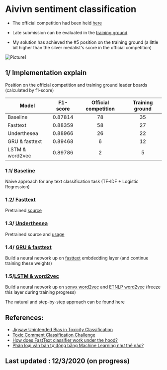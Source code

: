 # Aivivn sentiment classification
- The official competition had been held [here](https://www.aivivn.com/contests/1)

- Late submission can be evaluated in the [training ground](https://www.aivivn.com/contests/6)

- My solution has achieved the #5 position on the training ground (a little bit higher than the silver medalist's score in the official competition)

![Picture1](https://user-images.githubusercontent.com/52401767/76520473-899e9e80-6495-11ea-9f9c-ce07b1155ca0.png)

## 1/ Implementation explain
Position on the official competition and training ground leader boards (calculated by f1-score) 

| Model          | F1-score | Official competition | Training ground|
| -------------- |:--------:| :-------------------:|:--------------:|                
| Baseline       | 0.87814  | 78                   | 35             |
| Fasttext       | 0.88359  | 58                   | 27             |
| Underthesea    | 0.88966  | 26                   | 22             |
| GRU & fasttext | 0.89468  | 6                    | 12             | 
| LSTM & word2vec| 0.89786  | 2                    | 5              |

### 1.1/ [Baseline](https://github.com/KingLeo2000/aivivn-sentiment-classification/blob/master/baseline/baseline.py)
Naive approach for any text classification task (TF-IDF + Logistic Regression)
### 1.2/ [Fasttext](https://github.com/KingLeo2000/aivivn-sentiment-classification/blob/master/pretrained/fasttext.py)
Pretrained [source](https://fasttext.cc/docs/en/supervised-tutorial.html)
### 1.3/ [Underthesea](https://github.com/KingLeo2000/aivivn-sentiment-classification/blob/master/pretrained/underthesea.py)
Pretrained source and [usage](https://github.com/undertheseanlp/underthesea#7-sentiment-analysis)
### 1.4/ [GRU & fasttext](https://github.com/KingLeo2000/aivivn-sentiment-classification/blob/master/neural_network/gru_fasttext.py)
Build a neural network up on [fasttext](https://fasttext.cc/docs/en/crawl-vectors.html) embdedding layer (and continue training these weights)
### 1.5/[LSTM & word2vec](https://github.com/KingLeo2000/aivivn-sentiment-classification/blob/master/neural_network/lstm_word2vec.py)
Build a neural network up on [sonvx word2vec](https://github.com/sonvx/word2vecVN) and [ETNLP word2vec](https://github.com/vietnlp/etnlp) (freeze this layer during training progress)

The natural and step-by-step approach can be found [here](https://drive.google.com/drive/folders/1wTbvJnc62440yaz75yexzWrof1Mee7ST)
## References:
- [Jigsaw Unintended Bias in Toxicity Classification](https://www.kaggle.com/c/jigsaw-unintended-bias-in-toxicity-classification)
- [Toxic Comment Classification Challenge](https://www.kaggle.com/c/jigsaw-toxic-comment-classification-challenge)
- [How does FastText classifier work under the hood?](https://towardsdatascience.com/fasttext-bag-of-tricks-for-efficient-text-classification-513ba9e302e7)
- [Phân loại văn bản tự động bằng Machine Learning như thế nào?](https://viblo.asia/p/phan-loai-van-ban-tu-dong-bang-machine-learning-nhu-the-nao-4P856Pa1ZY3)

## Last updated : 12/3/2020 (on progress)
